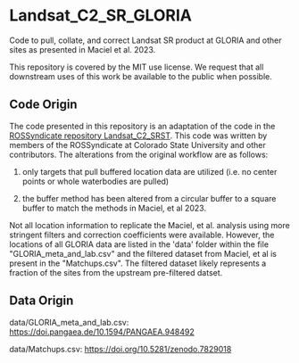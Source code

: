 # Landsat_C2_SR_GLORIA

Code to pull, collate, and correct Landsat SR product at GLORIA and other sites as presented in Maciel et al. 2023.

This repository is covered by the MIT use license. We request that all downstream uses of this work be available to the public when possible.

## Code Origin

The code presented in this repository is an adaptation of the code in the [ROSSyndicate repository Landsat_C2_SRST](https://github.com/rossyndicate/Landsat_C2_SRST). This code was written by members of the ROSSyndicate at Colorado State University and other contributors. The alterations from the original workflow are as follows:

1.  only targets that pull buffered location data are utilized (i.e. no center points or whole waterbodies are pulled)

2.  the buffer method has been altered from a circular buffer to a square buffer to match the methods in Maciel, et al 2023.

Not all location information to replicate the Maciel, et al. analysis using more stringent filters and correction coefficients were available. However, the locations of all GLORIA data are listed in the 'data' folder within the file "GLORIA_meta_and_lab.csv" and the filtered dataset from Maciel, et al is present in the "Matchups.csv". The filtered dataset likely represents a fraction of the sites from the upstream pre-filtered datset.

## Data Origin

data/GLORIA_meta_and_lab.csv: <https://doi.pangaea.de/10.1594/PANGAEA.948492>

data/Matchups.csv: <https://doi.org/10.5281/zenodo.7829018>
